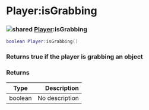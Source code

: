 # Player:isGrabbing

### ![shared](../../home/player/.gitbook/assets/shared.png) [Player](../../home/player/home/Player/):isGrabbing

```lua
boolean Player:isGrabbing()
```

### Returns true if the player is grabbing an object

### Returns

| Type    |    Description |
| ------- | -------------: |
| boolean | No description |
